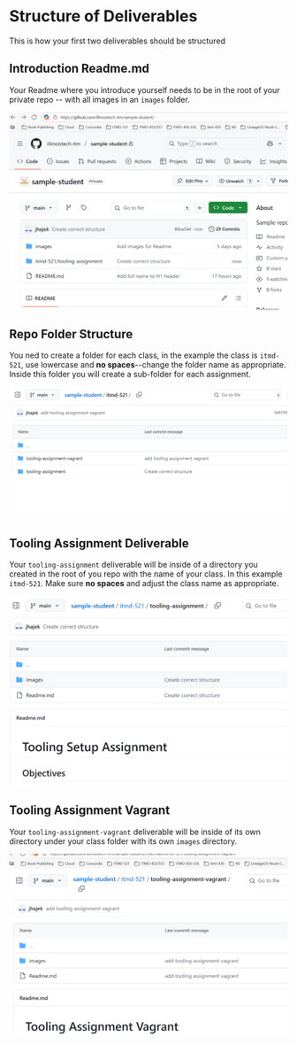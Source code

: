 # Structure of Deliverables

This is how your first two deliverables should be structured

## Introduction Readme.md

Your Readme where you introduce yourself needs to be in the root of your private repo -- with all images in an `images` folder.

![*Introduction Readme.md Structure*](./images/introduction-readme-structure.png "Introduction Readme.md Structure")

## Repo Folder Structure

You ned to create a folder for each class, in the example the class is `itmd-521`, use lowercase and **no spaces**--change the folder name as appropriate. Inside this folder you will create a sub-folder for each assignment.

![*Repo Folder Structure*](./images/folder-structure.png "Repo Folder Structure")

## Tooling Assignment Deliverable

Your `tooling-assignment` deliverable will be inside of a directory you created in the root of you repo with the name of your class. In this example `itmd-521`. Make sure **no spaces** and adjust the class name as appropriate.

![*Tooling Assignment Structure*](./images/tooling-assignment-structure.png "Tooling Assignment Strucutre")

## Tooling Assignment Vagrant

Your `tooling-assignment-vagrant` deliverable will be inside of its own directory under your class folder with its own `images` directory.

![*Tooling Assignment Vagrant*](./images/tooling-assignment-vagrant-structure.png "Tooling Assignment Vagrant Structure")
